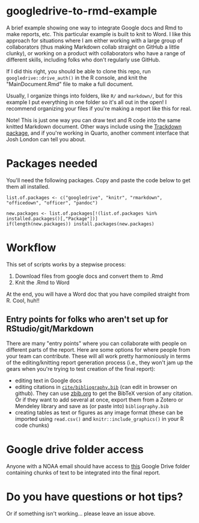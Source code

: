 # googledrive-to-rmd-example
A brief example showing one way to integrate Google docs and Rmd to make reports, etc. This particular example is built to knit to Word. I like this approach for situations where I am either working with a large group of collaborators (thus making Markdown collab straight on GitHub a little clunky), or working on a product with collaborators who have a range of different skills, including folks who don't regularly use GitHub.

If I did this right, you should be able to clone this repo, run `googledrive::drive_auth()` in the R console, and knit the "MainDocument.Rmd" file to make a full document.

Usually, I organize things into folders, like `R/` and `markdown/`, but for this example I put everything in one folder so it's all out in the open! I recommend organizing your files if you're making a report like this for real. 

Note! This is just one way you can draw text and R code into the same knitted Markdown document. Other ways include using the [Trackdown package](https://cran.r-project.org/web/packages/trackdown/vignettes/trackdown-workflow.html), and if you're working in Quarto, another comment interface that Josh London can tell you about. 

# Packages needed

You'll need the following packages. Copy and paste the code below to get them all installed.

```{r}
list.of.packages <- c("googledrive", "knitr", "rmarkdown", "officedown", "officer", "pandoc")

new.packages <- list.of.packages[!(list.of.packages %in% installed.packages()[,"Package"])]
if(length(new.packages)) install.packages(new.packages)
```

# Workflow

This set of scripts works by a stepwise process:
1. Download files from google docs and convert them to .Rmd
2. Knit the .Rmd to Word

At the end, you will have a Word doc that you have compiled straight from R. Cool, huh!!

## Entry points for folks who aren't set up for RStudio/git/Markdown

There are many "entry points" where you can collaborate with people on different parts of the report. Here are some options for where people from your team can contribute. These will all work pretty harmoniously in terms of the editing/knitting report generation process (i.e., they won't jam up the gears when you're trying to test creation of the final report):

* editing text in Google docs
* editing citations in [`cite/bibliography.bib`](https://github.com/MargaretSiple-NOAA/googledrive-to-rmd-example/blob/main/cite/bibliography.bib) (can edit in browser on github). They can use [zbib.org](https://zbib.org/) to get the BibTeX version of any citation. Or if they want to add several at once, export them from a Zotero or Mendeley library and save as (or paste into) `bibliography.bib`
* creating tables as text or figures as any image format (these can be imported using `read.csv()` and `knitr::include_graphics()` in your R code chunks)

# Google drive folder access

Anyone with a NOAA email should have access to [this](https://drive.google.com/drive/folders/1qC4L9CLsXyGkVn4pCFnCUZ8IanUokVZ5?usp=sharing) Google Drive folder containing chunks of text to be integrated into the final report.

# Do you have questions or hot tips?

Or if something isn't working... please leave an issue above.
